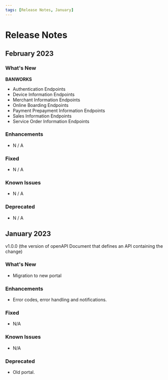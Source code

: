 ```yaml
---
tags: [Release Notes, January]
---
```


# Release Notes

## February 2023

### What's New

**BANWORKS**

- Authentication Endpoints
- Device Information Endpoints
- Merchant Information Endpoints
- Online Boarding Endpoints
- Payment Prepayment Information Endpoints
- Sales Information Endpoints
- Service Order Information Endpoints

### Enhancements

- N / A

### Fixed

- N / A

### Known Issues

- N / A

### Deprecated

- N / A

## January 2023

v1.0.0 (the version of openAPI Document that defines an API containing the change)

### What's New

- Migration to new portal

### Enhancements

- Error codes, error handling and notifications.

### Fixed

- N/A

### Known Issues

- N/A

### Deprecated

- Old portal.
